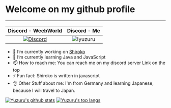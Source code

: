 # Welcome on my github profile

-------------------
| Discord - WeebWorld | Discord - Me |
| :---: | :---: |
| [![Discord](https://img.shields.io/discord/814943952833871933?color=darkblue&label=discord%2WeebWorld&logo=discord&logoColor=lightblue)](http://weebworld.yuzuru.ml) | ![!yuzuru](https://img.shields.io/badge/!yuzuru.%234112-Online-green) |

- 🔭 I’m currently working on [Shiroko](http://invite.shiroko.ml)
- 🌱 I’m currently learning Java and JavaScript
- 📫 How to reach me: You can reach me on my discord server Link on the top
- ⚡ Fun fact: Shiroko is written in javascript
- 👌 Other Stuff about me: I'm from Germany and learning Japanese, because I will travel to Japan.

[![Yuzuru's github stats](https://github-readme-stats.vercel.app/api?username=yamaiYuzuru&theme=dark&show_icons=true&count_private=true)](https://github.com/yamaiYuzuru/yamaiYuzuru/)
[![Yuzuru's top langs](https://github-readme-stats.vercel.app/api/top-langs/?username=yamaiYuzuru&layout=compact)](https://github.com/yamaiYuzuru/yamaiYuzuru)
